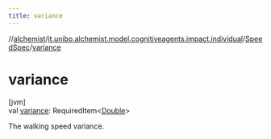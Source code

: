 ```yaml
---
title: variance
---
```

//[alchemist](../../../index.html)/[it.unibo.alchemist.model.cognitiveagents.impact.individual](../index.html)/[SpeedSpec](index.html)/[variance](variance.html)



# variance



[jvm]\
val [variance](variance.html): RequiredItem<[Double](https://kotlinlang.org/api/latest/jvm/stdlib/kotlin/-double/index.html)>



The walking speed variance.




